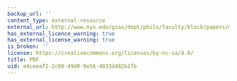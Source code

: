 ```yaml
---
backup_url: ''
content_type: external-resource
external_url: http://www.nyu.edu/gsas/dept/philo/faculty/block/papers/mentalimagery.pdf
has_external_licence_warning: true
has_external_license_warning: true
is_broken: ''
license: https://creativecommons.org/licenses/by-nc-sa/4.0/
title: PDF
uid: e4ceeaf2-2c08-49d0-9e56-4033d482b1fb
---
```

